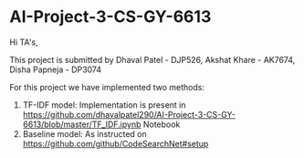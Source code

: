 # AI-Project-3-CS-GY-6613

Hi TA's,

This project is submitted by 
Dhaval Patel - DJP526, 
Akshat Khare - AK7674,
Disha Papneja - DP3074

For this project we have implemented two methods:
1) TF-IDF model: Implementation is present in https://github.com/dhavalpatel290/AI-Project-3-CS-GY-6613/blob/master/TF_IDF.ipynb Notebook 
2) Baseline model:  As instructed on https://github.com/github/CodeSearchNet#setup
